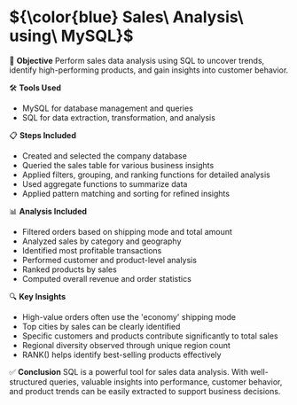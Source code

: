 # ${\color{blue} Sales\ Analysis\ using\ MySQL}$
📌 **Objective**
Perform sales data analysis using SQL to uncover trends, identify high-performing products, and gain insights into customer behavior.

🛠 **Tools Used**
- MySQL for database management and queries
- SQL for data extraction, transformation, and analysis

📋 **Steps Included**
- Created and selected the company database
- Queried the sales table for various business insights
- Applied filters, grouping, and ranking functions for detailed analysis
- Used aggregate functions to summarize data
- Applied pattern matching and sorting for refined insights

📊 **Analysis Included**
- Filtered orders based on shipping mode and total amount
- Analyzed sales by category and geography
- Identified most profitable transactions
- Performed customer and product-level analysis
- Ranked products by sales
- Computed overall revenue and order statistics

🔍 **Key Insights**
- High-value orders often use the 'economy' shipping mode
- Top cities by sales can be clearly identified
- Specific customers and products contribute significantly to total sales
- Regional diversity observed through unique region count
- RANK() helps identify best-selling products effectively

✅ **Conclusion**
SQL is a powerful tool for sales data analysis. With well-structured queries, valuable insights into performance, customer behavior, and product trends can be easily extracted to support business decisions.
